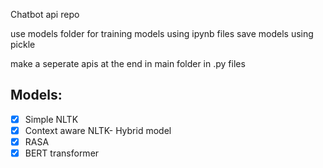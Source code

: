 Chatbot api repo

use models folder for training models using ipynb files
save models using pickle

make a seperate apis at the end in main folder in .py files

## Models:
- [x] Simple NLTK
- [X] Context aware NLTK- Hybrid model
- [x] RASA
- [x] BERT transformer